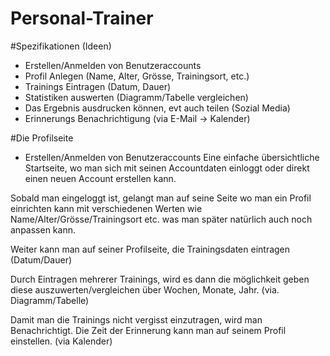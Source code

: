 Personal-Trainer
================

#Spezifikationen (Ideen)
- Erstellen/Anmelden von Benutzeraccounts
- Profil Anlegen (Name, Alter, Grösse, Trainingsort, etc.)
- Trainings Eintragen (Datum, Dauer)
- Statistiken auswerten (Diagramm/Tabelle vergleichen)
- Das Ergebnis ausdrucken können, evt auch teilen (Sozial Media)
- Erinnerungs Benachrichtigung (via E-Mail -> Kalender)


#Die Profilseite
- Erstellen/Anmelden von Benutzeraccounts
Eine einfache übersichtliche Startseite, wo man sich mit seinen Accountdaten einloggt oder direkt einen neuen Account erstellen kann.

Sobald man eingeloggt ist, gelangt man auf seine Seite wo man ein Profil einrichten kann mit verschiedenen Werten wie Name/Alter/Grösse/Trainingsort etc. was man später natürlich auch noch anpassen kann. 

Weiter kann man auf seiner Profilseite, die Trainingsdaten eintragen (Datum/Dauer)

Durch Eintragen mehrerer Trainings, wird es dann die möglichkeit geben diese auszuwerten/vergleichen über Wochen, Monate, Jahr. (via. Diagramm/Tabelle)

Damit man die Trainings nicht vergisst einzutragen, wird man Benachrichtigt. Die Zeit der Erinnerung kann man auf seinem Profil einstellen. (via Kalender)
